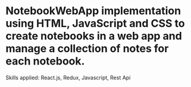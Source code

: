 # NotebookWebApp implementation using HTML, JavaScript and CSS to create notebooks in a web app and manage a collection of notes for each notebook.
Skills applied: React.js, Redux, Javascript, Rest Api
